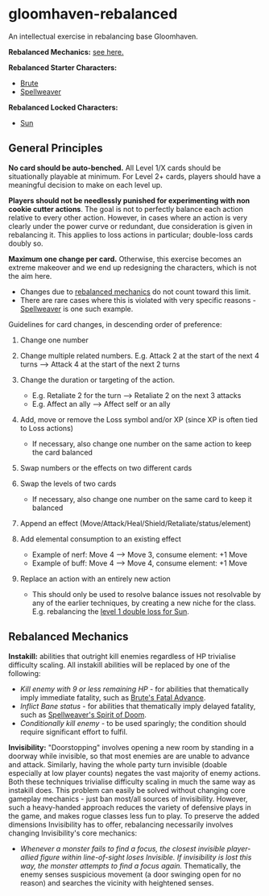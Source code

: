 # gloomhaven-rebalanced

An intellectual exercise in rebalancing base Gloomhaven.

**Rebalanced Mechanics:** [see here.](#rebalanced-mechanics)

**Rebalanced Starter Characters:**
- [Brute](Brute/Brute.md)
- [Spellweaver](Spellweaver/Spellweaver.md)

**Rebalanced Locked Characters:**
- [Sun](Sun/Sun.md)

## General Principles

**No card should be auto-benched.** All Level 1/X cards should be situationally playable at minimum. For Level 2+ cards, players should have a meaningful decision to make on each level up.

**Players should not be needlessly punished for experimenting with non cookie cutter actions**. The goal is not to perfectly balance each action relative to every other action. However, in cases where an action is very clearly under the power curve or redundant, due consideration is given in rebalancing it. This applies to loss actions in particular; double-loss cards doubly so.

**Maximum one change per card.** Otherwise, this exercise becomes an extreme makeover and we end up redesigning the characters, which is not the aim here.
  - Changes due to [rebalanced mechanics](#rebalanced-mechanics) do not count toward this limit.
  - There are rare cases where this is violated with very specific reasons - [Spellweaver](Spellweaver/Spellweaver.md) is one such example.
  
Guidelines for card changes, in descending order of preference:

1. Change one number
2. Change multiple related numbers. E.g. Attack 2 at the start of the next 4 turns --> Attack 4 at the start of the next 2 turns
3. Change the duration or targeting of the action. 
    - E.g. Retaliate 2 for the turn --> Retaliate 2 on the next 3 attacks
    - E.g. Affect an ally --> Affect self or an ally

4. Add, move or remove the Loss symbol and/or XP (since XP is often tied to Loss actions)
    - If necessary, also change one number on the same action to keep the card balanced
5. Swap numbers or the effects on two different cards
6. Swap the levels of two cards
    - If necessary, also change one number on the same card to keep it balanced

7. Append an effect (Move/Attack/Heal/Shield/Retaliate/status/element)
8. Add elemental consumption to an existing effect
    - Example of nerf: Move 4 --> Move 3, consume element: +1 Move
    - Example of buff: Move 4 --> Move 4, consume element: +1 Move
9. Replace an action with an entirely new action
    - This should only be used to resolve balance issues not resolvable by any of the earlier techniques, by creating a new niche for the class. E.g. rebalancing the [level 1 double loss for Sun](Sun/Sun.md).

## Rebalanced Mechanics

**Instakill:** abilities that outright kill enemies regardless of HP trivialise difficulty scaling. All instakill abilities will be replaced by one of the following:
  - *Kill enemy with 9 or less remaining HP* - for abilities that thematically imply immediate fatality, such as [Brute's Fatal Advance](Brute/Brute.md).
  - *Inflict Bane status* - for abilities that thematically imply delayed fatality, such as [Spellweaver's Spirit of Doom](Spellweaver/Spellweaver.md).
  - *Conditionally kill enemy* - to be used sparingly; the condition should require significant effort to fulfil.

**Invisibility:** "Doorstopping" involves opening a new room by standing in a doorway while invisible, so that most enemies are are unable to advance and attack. Similarly, having the whole party turn invisible (doable especially at low player counts) negates the vast majority of enemy actions. Both these techniques trivialise difficulty scaling in much the same way as instakill does. This problem can easily be solved without changing core gameplay mechanics - just ban most/all sources of invisibility. However, such a heavy-handed approach reduces the variety of defensive plays in the game, and makes rogue classes less fun to play. To preserve the added dimensions Invisibility has to offer, rebalancing necessarily involves changing Invisibility's core mechanics:
  - *Whenever a monster fails to find a focus, the closest invisible player-allied figure within line-of-sight loses Invisible. If invisibility is lost this way, the monster attempts to find a focus again.* Thematically, the enemy senses suspicious movement (a door swinging open for no reason) and searches the vicinity with heightened senses.
